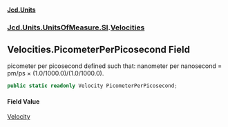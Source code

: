 #### [Jcd.Units](index 'index')
### [Jcd.Units.UnitsOfMeasure.SI](Jcd.Units.UnitsOfMeasure.SI 'Jcd.Units.UnitsOfMeasure.SI').[Velocities](Velocities 'Jcd.Units.UnitsOfMeasure.SI.Velocities')

## Velocities.PicometerPerPicosecond Field

picometer per picosecond defined such that: nanometer per nanosecond = pm/ps × (1.0/1000.0)/(1.0/1000.0).

```csharp
public static readonly Velocity PicometerPerPicosecond;
```

#### Field Value
[Velocity](Velocity 'Jcd.Units.UnitTypes.Velocity')